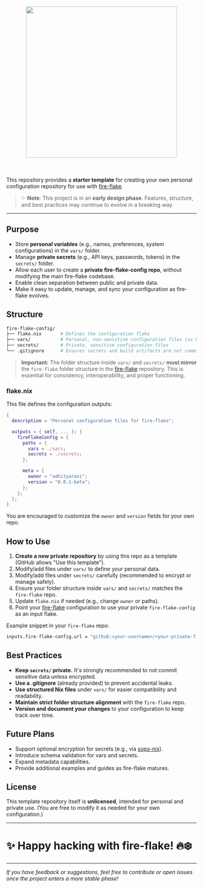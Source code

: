 <h1 align="center">
  <img src="https://github.com/user-attachments/assets/9400b5d0-0c96-427c-a438-c81f526e8f95" width="400">
</h1><br>


This repository provides a **starter template** for creating your own personal configuration repository for use with [fire-flake](https://github.com/adhityaravi/fire-flake).

> ✨ **Note**: This project is in an **early design phase**. Features, structure, and best practices may continue to evolve in a breaking way.

---

## Purpose

- Store **personal variables** (e.g., names, preferences, system configurations) in the `vars/` folder.
- Manage **private secrets** (e.g., API keys, passwords, tokens) in the `secrets/` folder.
- Allow each user to create a **private fire-flake-config repo**, without modifying the main fire-flake codebase.
- Enable clean separation between public and private data.
- Make it easy to update, manage, and sync your configuration as fire-flake evolves.

## Structure

```bash
fire-flake-config/
├── flake.nix       # Defines the configuration flake
├── vars/           # Personal, non-sensitive configuration files (as Nix files)
├── secrets/        # Private, sensitive configuration files
└── .gitignore      # Ensures secrets and build artifacts are not committed
```

> **Important:** The folder structure inside `vars/` and `secrets/` **must mirror** the `fire-flake` folder structure in the [fire-flake](https://github.com/adhityaravi/fire-flake/tree/main/fire-flake) repository. This is essential for consistency, interoperability, and proper functioning.

### flake.nix

This file defines the configuration outputs:

```nix
{
  description = "Personal configuration files for fire-flake";

  outputs = { self, ... }: {
    fireFlakeConfig = {
      paths = {
        vars = ./vars;
        secrets = ./secrets;
      };

      meta = {
        owner = "adhityaravi";
        version = "0.0.1-beta";
      };
    };
  };
}
```

You are encouraged to customize the `owner` and `version` fields for your own repo.

## How to Use

1. **Create a new private repository** by using this repo as a template (GitHub allows "Use this template").
2. Modify/add files under `vars/` to define your personal data.
3. Modify/add files under `secrets/` carefully (recommended to encrypt or manage safely).
4. Ensure your folder structure inside `vars/` and `secrets/` matches the `fire-flake` repo.
5. Update `flake.nix` if needed (e.g., change `owner` or paths).
6. Point your [fire-flake](https://github.com/adhityaravi/fire-flake) configuration to use your private `fire-flake-config` as an input flake.

Example snippet in your `fire-flake` repo:

```nix
inputs.fire-flake-config.url = "github:<your-username>/<your-private-fire-flake-config>";
```

## Best Practices

- **Keep `secrets/` private.** It's strongly recommended to not commit sensitive data unless encrypted.
- **Use a .gitignore** (already provided) to prevent accidental leaks.
- **Use structured Nix files** under `vars/` for easier compatibility and readability.
- **Maintain strict folder structure alignment** with the `fire-flake` repo.
- **Version and document your changes** to your configuration to keep track over time.

## Future Plans

- Support optional encryption for secrets (e.g., via [sops-nix](https://github.com/Mic92/sops-nix)).
- Introduce schema validation for vars and secrets.
- Expand metadata capabilities.
- Provide additional examples and guides as fire-flake matures.

## License

This template repository itself is **unlicensed**, intended for personal and private use.
(You are free to modify it as needed for your own configuration.)

---

# ✨ Happy hacking with fire-flake! 🔥❄️

---

_If you have feedback or suggestions, feel free to contribute or open issues once the project enters a more stable phase!_

